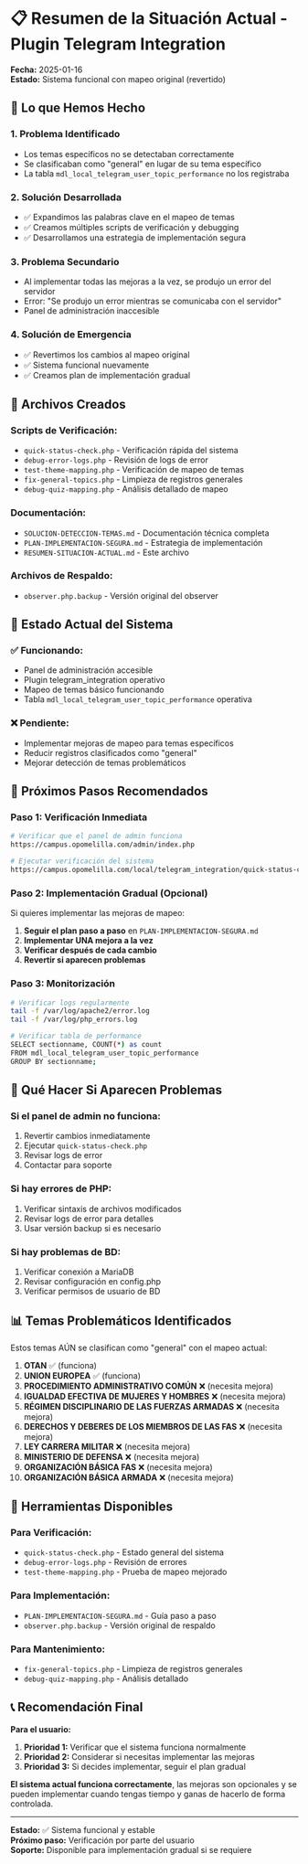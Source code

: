 # 📋 Resumen de la Situación Actual - Plugin Telegram Integration

**Fecha:** 2025-01-16  
**Estado:** Sistema funcional con mapeo original (revertido)

## 🔄 Lo que Hemos Hecho

### **1. Problema Identificado**
- Los temas específicos no se detectaban correctamente
- Se clasificaban como "general" en lugar de su tema específico
- La tabla `mdl_local_telegram_user_topic_performance` no los registraba

### **2. Solución Desarrollada**
- ✅ Expandimos las palabras clave en el mapeo de temas
- ✅ Creamos múltiples scripts de verificación y debugging
- ✅ Desarrollamos una estrategia de implementación segura

### **3. Problema Secundario**
- Al implementar todas las mejoras a la vez, se produjo un error del servidor
- Error: "Se produjo un error mientras se comunicaba con el servidor"
- Panel de administración inaccesible

### **4. Solución de Emergencia**
- ✅ Revertimos los cambios al mapeo original
- ✅ Sistema funcional nuevamente
- ✅ Creamos plan de implementación gradual

## 📁 Archivos Creados

### **Scripts de Verificación:**
- `quick-status-check.php` - Verificación rápida del sistema
- `debug-error-logs.php` - Revisión de logs de error
- `test-theme-mapping.php` - Verificación de mapeo de temas
- `fix-general-topics.php` - Limpieza de registros generales
- `debug-quiz-mapping.php` - Análisis detallado de mapeo

### **Documentación:**
- `SOLUCION-DETECCION-TEMAS.md` - Documentación técnica completa
- `PLAN-IMPLEMENTACION-SEGURA.md` - Estrategia de implementación
- `RESUMEN-SITUACION-ACTUAL.md` - Este archivo

### **Archivos de Respaldo:**
- `observer.php.backup` - Versión original del observer

## 🎯 Estado Actual del Sistema

### **✅ Funcionando:**
- Panel de administración accesible
- Plugin telegram_integration operativo
- Mapeo de temas básico funcionando
- Tabla `mdl_local_telegram_user_topic_performance` operativa

### **❌ Pendiente:**
- Implementar mejoras de mapeo para temas específicos
- Reducir registros clasificados como "general"
- Mejorar detección de temas problemáticos

## 📝 Próximos Pasos Recomendados

### **Paso 1: Verificación Inmediata**
```bash
# Verificar que el panel de admin funciona
https://campus.opomelilla.com/admin/index.php

# Ejecutar verificación del sistema
https://campus.opomelilla.com/local/telegram_integration/quick-status-check.php
```

### **Paso 2: Implementación Gradual (Opcional)**
Si quieres implementar las mejoras de mapeo:

1. **Seguir el plan paso a paso** en `PLAN-IMPLEMENTACION-SEGURA.md`
2. **Implementar UNA mejora a la vez**
3. **Verificar después de cada cambio**
4. **Revertir si aparecen problemas**

### **Paso 3: Monitorización**
```bash
# Verificar logs regularmente
tail -f /var/log/apache2/error.log
tail -f /var/log/php_errors.log

# Verificar tabla de performance
SELECT sectionname, COUNT(*) as count 
FROM mdl_local_telegram_user_topic_performance 
GROUP BY sectionname;
```

## 🚨 Qué Hacer Si Aparecen Problemas

### **Si el panel de admin no funciona:**
1. Revertir cambios inmediatamente
2. Ejecutar `quick-status-check.php`
3. Revisar logs de error
4. Contactar para soporte

### **Si hay errores de PHP:**
1. Verificar sintaxis de archivos modificados
2. Revisar logs de error para detalles
3. Usar versión backup si es necesario

### **Si hay problemas de BD:**
1. Verificar conexión a MariaDB
2. Revisar configuración en config.php
3. Verificar permisos de usuario de BD

## 📊 Temas Problemáticos Identificados

Estos temas AÚN se clasifican como "general" con el mapeo actual:

1. **OTAN** ✅ (funciona)
2. **UNION EUROPEA** ✅ (funciona)  
3. **PROCEDIMIENTO ADMINISTRATIVO COMÚN** ❌ (necesita mejora)
4. **IGUALDAD EFECTIVA DE MUJERES Y HOMBRES** ❌ (necesita mejora)
5. **RÉGIMEN DISCIPLINARIO DE LAS FUERZAS ARMADAS** ❌ (necesita mejora)
6. **DERECHOS Y DEBERES DE LOS MIEMBROS DE LAS FAS** ❌ (necesita mejora)
7. **LEY CARRERA MILITAR** ❌ (necesita mejora)
8. **MINISTERIO DE DEFENSA** ❌ (necesita mejora)
9. **ORGANIZACIÓN BÁSICA FAS** ❌ (necesita mejora)
10. **ORGANIZACIÓN BÁSICA ARMADA** ❌ (necesita mejora)

## 🔧 Herramientas Disponibles

### **Para Verificación:**
- `quick-status-check.php` - Estado general del sistema
- `debug-error-logs.php` - Revisión de errores
- `test-theme-mapping.php` - Prueba de mapeo mejorado

### **Para Implementación:**
- `PLAN-IMPLEMENTACION-SEGURA.md` - Guía paso a paso
- `observer.php.backup` - Versión original de respaldo

### **Para Mantenimiento:**
- `fix-general-topics.php` - Limpieza de registros generales
- `debug-quiz-mapping.php` - Análisis detallado

## 📞 Recomendación Final

**Para el usuario:**
1. **Prioridad 1:** Verificar que el sistema funciona normalmente
2. **Prioridad 2:** Considerar si necesitas implementar las mejoras
3. **Prioridad 3:** Si decides implementar, seguir el plan gradual

**El sistema actual funciona correctamente**, las mejoras son opcionales y se pueden implementar cuando tengas tiempo y ganas de hacerlo de forma controlada.

---

**Estado:** ✅ Sistema funcional y estable  
**Próximo paso:** Verificación por parte del usuario  
**Soporte:** Disponible para implementación gradual si se requiere 
